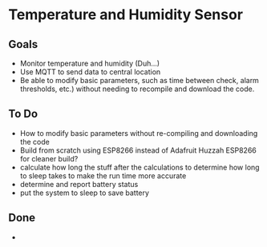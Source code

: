 # Temperature and Humidity Sensor

## Goals
* Monitor temperature and humidity (Duh...)
* Use MQTT to send data to central location
* Be able to modify basic parameters, such as time between check, alarm thresholds, etc.) without needing to recompile and download the code.

## To Do
* How to modify basic parameters without re-compiling and downloading the code
* Build from scratch using ESP8266 instead of Adafruit Huzzah ESP8266 for cleaner build?
* calculate how long the stuff after the calculations to determine how long to sleep takes to make the run time more accurate
* determine and report battery status
* put the system to sleep to save battery

## Done
* 
